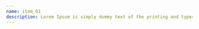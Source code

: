 ```yaml
---
name: item_01
description: Lorem Ipsum is simply dummy text of the printing and typesetting industry.
---
```

